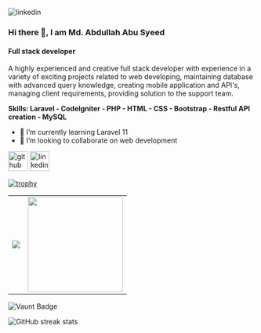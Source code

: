 ![linkedin](https://media.licdn.com/dms/image/v2/D4D16AQEtHIvk7eG4yg/profile-displaybackgroundimage-shrink_350_1400/profile-displaybackgroundimage-shrink_350_1400/0/1702998550846?e=1730937600&v=beta&t=b1vhhHFtYywMiO0ub_9UIXKmDN9n55UDMcIHR1tQaiA)

### Hi there 👋, I am Md. Abdullah Abu Syeed
#### Full stack developer

A highly experienced and creative full stack developer with experience in a variety of exciting projects related to web developing, maintaining database with advanced query knowledge, creating mobile application and API's, managing client requirements, providing solution to the support team.

**Skills: Laravel - CodeIgniter - PHP - HTML - CSS - Bootstrap - Restful API creation - MySQL**

- 🌱 I’m currently learning Laravel 11 
- 👯 I’m looking to collaborate on web development 


[<img src='https://cdn.jsdelivr.net/npm/simple-icons@3.0.1/icons/github.svg' alt='github' height='40'>](https://github.com/SyeedShovon)  [<img src='https://cdn.jsdelivr.net/npm/simple-icons@3.0.1/icons/linkedin.svg' alt='linkedin' height='40'>](https://www.linkedin.com/in/https://www.linkedin.com/in/md-abdullah-abu-syeed-a37a97131//)  

[![trophy](https://github-profile-trophy.vercel.app/?username=SyeedShovon)](https://github.com/ryo-ma/github-profile-trophy)

<!--[![Top Langs](https://github-readme-stats.vercel.app/api/top-langs/?username=SyeedShovon)](https://github.com/anuraghazra/github-readme-stats)-->

<!--![GitHub stats](https://github-readme-stats.vercel.app/api?username=SyeedShovon&show_icons=true&count_private=true)  -->

<table>
        <tr>
            <td>
                <img src="https://github-readme-stats.vercel.app/api?username=SyeedShovon" />
            </td>
            <td>
                <img style="height: 194px;" src="https://github-readme-stats.vercel.app/api/top-langs?username=SyeedShovon&layout=compact&langs_count=8" />
            </td>
        </tr>
</table>
  

  


![Vaunt Badge](https://api.vaunt.dev/v1/github/entities/SyeedShovon/contributions?format=svg&private=true)  

![GitHub streak stats](https://streak-stats.demolab.com/?user=SyeedShovon)  

